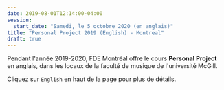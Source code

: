 ```yaml
---
date: 2019-08-01T12:14:00-04:00
session:
  start_date: "Samedi, le 5 octobre 2020 (en anglais)"
title: "Personal Project 2019 (English) - Montreal"
draft: true
---
```


Pendant l'année 2019-2020, FDE Montréal offre le cours **Personal Project** en
anglais, dans les locaux de la faculté de musique de l'université McGill.

Cliquez sur `English` en haut de la page pour plus de détails.
